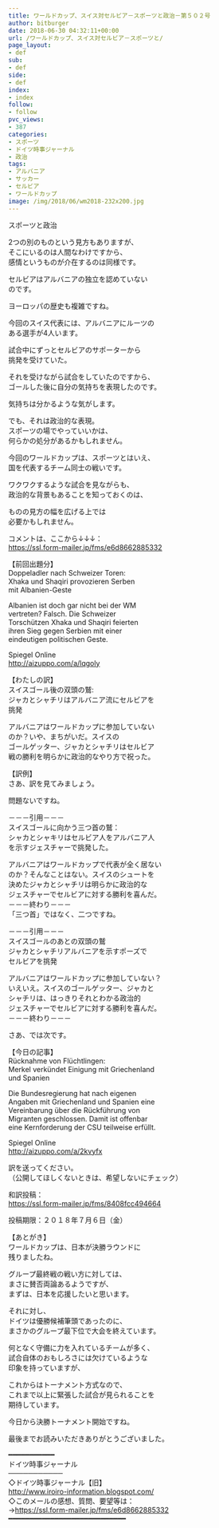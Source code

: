```yaml
---
title: ワールドカップ、スイス対セルビア－スポーツと政治－第５０２号
author: bitburger
date: 2018-06-30 04:32:11+00:00
url: /ワールドカップ、スイス対セルビア－スポーツと/
page_layout:
- def
sub:
- def
side:
- def
index:
- index
follow:
- follow
pvc_views:
- 387
categories:
- スポーツ
- ドイツ時事ジャーナル
- 政治
tags:
- アルバニア
- サッカー
- セルビア
- ワールドカップ
image: /img/2018/06/wm2018-232x200.jpg
---
```

スポーツと政治  
  
2つの別のものという見方もありますが、  
そこにいるのは人間なわけですから、  
感情というものが介在するのは同様です。  
  
セルビアはアルバニアの独立を認めていない  
のです。  
  
ヨーロッパの歴史も複雑ですね。  
  
今回のスイス代表には、アルバニアにルーツの  
ある選手が4人います。

試合中にずっとセルビアのサポーターから  
挑発を受けていた。  
  
それを受けながら試合をしていたのですから、  
ゴールした後に自分の気持ちを表現したのです。  
  
気持ちは分かるような気がします。  
  
でも、それは政治的な表現。  
スポーツの場でやっていいかは、  
何らかの処分があるかもしれません。  
  
今回のワールドカップは、スポーツとはいえ、  
国を代表するチーム同士の戦いです。

ワクワクするような試合を見ながらも、  
政治的な背景もあることを知っておくのは、  
  
ものの見方の幅を広げる上では  
必要かもしれません。

コメントは、ここから↓↓↓：  
<https://ssl.form-mailer.jp/fms/e6d8662885332>

【前回出題分】  
Doppeladler nach Schweizer Toren:  
Xhaka und Shaqiri provozieren Serben  
mit Albanien-Geste  
  
Albanien ist doch gar nicht bei der WM  
vertreten? Falsch. Die Schweizer  
Torschützen Xhaka und Shaqiri feierten  
ihren Sieg gegen Serbien mit einer  
eindeutigen politischen Geste.  
  
Spiegel Online  
<http://aizuppo.com/a/lqgoly>

【わたしの訳】  
スイスゴール後の双頭の鷲:  
ジャカとシャチリはアルバニア流にセルビアを  
挑発  
  
アルバニアはワールドカップに参加していない  
のか？いや、まちがいだ。スイスの  
ゴールゲッター、ジャカとシャチリはセルビア  
戦の勝利を明らかに政治的なやり方で祝った。

【訳例】  
さあ、訳を見てみましょう。  
  
問題ないですね。

－－－引用－－－  
スイスゴールに向かう三つ首の鷲：  
シャカとシャキリはセルビア人をアルバニア人  
を示すジェスチャーで挑発した。  
  
アルバニアはワールドカップで代表が全く居ない  
のか？そんなことはない。スイスのシュートを  
決めたジャカとシャチリは明らかに政治的な  
ジェスチャーでセルビアに対する勝利を喜んだ。  
－－－終わり－－－  
「三つ首」ではなく、二つですね。

－－－引用－－－  
スイスゴールのあとの双頭の鷲  
ジャカとシャチリアルバニアを示すポーズで  
セルビアを挑発  
  
アルバニアはワールドカップに参加していない？  
いえいえ。スイスのゴールゲッター、ジャカと  
シャチリは、はっきりそれとわかる政治的  
ジェスチャーでセルビアに対する勝利を喜んだ。  
－－－終わり－－－

さあ、では次です。  
  
【今日の記事】  
Rücknahme von Flüchtlingen:  
Merkel verkündet Einigung mit Griechenland  
und Spanien  
  
Die Bundesregierung hat nach eigenen  
Angaben mit Griechenland und Spanien eine  
Vereinbarung über die Rückführung von  
Migranten geschlossen. Damit ist offenbar  
eine Kernforderung der CSU teilweise erfüllt.  
  
Spiegel Online  
<http://aizuppo.com/a/2kvyfx>

訳を送ってください。  
（公開してほしくないときは、希望しないにチェック）  
  
和訳投稿：  
 <https://ssl.form-mailer.jp/fms/8408fcc494664>  
  
投稿期限：２０１８年７月６日（金）

【あとがき】  
ワールドカップは、日本が決勝ラウンドに  
残りましたね。  
  
グループ最終戦の戦い方に対しては、  
まさに賛否両論あるようですが、  
まずは、日本を応援したいと思います。  
  
それに対し、  
ドイツは優勝候補筆頭であったのに、  
まさかのグループ最下位で大会を終えています。  
  
何となく守備に力を入れているチームが多く、  
試合自体のおもしろさには欠けているような  
印象を持っていますが、  
  
これからはトーナメント方式なので、  
これまで以上に緊張した試合が見られることを  
期待しています。  
  
今日から決勝トーナメント開始ですね。  
  
最後までお読みいただきありがとうございました。

━━━━━━━━━━━  
ドイツ時事ジャーナル  
───────────  
◇ドイツ時事ジャーナル【旧】  
<http://www.iroiro-information.blogspot.com/>  
◇このメールの感想、質問、要望等は：  
-><https://ssl.form-mailer.jp/fms/e6d8662885332>  
━━━━━━━━━━━━━━━━━━━━━━━━━━━━